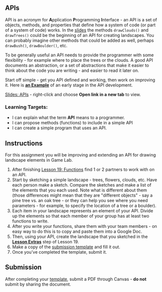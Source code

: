---
---

[//]: # ( <p><iframe src="https://douglasurner.github.io/GDP1/units/3/assignments/U3.4-apis/" width="100%" height="666px"></iframe></p> )

## APIs

[slides]: https://docs.google.com/presentation/d/1crSPK4-4y188dyE0rguHz5-F8B7wjlbS2TSERaUDvVI/edit?usp=sharing
[template]: https://docs.google.com/document/d/1spC2VK79HHuh0-KrCEfv1ynDjWSb-iAY08FBozDYoIo/edit?usp=sharing

API is an acronym for **A**pplication **P**rogramming **I**nterface - an API is a set of objects, methods, and properties that define how a system of code (or part of a system of code) works. In the [slides][] the methods ```drawClouds()``` and ```drawTrees()``` could be the beginning of an API for creating landscapes. You can probably imagine other methods that could be added as well, perhaps ```drawBush()```, ```drawBoulder()```, etc.

To be generally useful an API needs to provide the programmer with some flexibility - for example where to place the trees or the clouds. A good API documents an abstraction, or a set of abstractions that make it easier to think about the code you are writing - and easier to read it later on.

Start off simple - get you API defined and working, then work on improving it. Here is [**an Example**](https://studio.code.org/projects/gamelab/b72JM01GSBBFoYUkZmi_AYpc0JM07_arv1FiLLbZvA4) of an early stage in the API development.

[Slides: APIs][slides] - right-click and choose **Open link in a new tab** to view.

### Learning Targets:

* I can explain what the term **API** means to a programmer.
* I can propose methods (functions) to include in a simple API
* I can create a simple program that uses an API.

## Instructions

For this assignment you will be improving and extending an API for drawing landscape elements in Game Lab.

1. After finishing [Lesson 19: Functions](https://studio.code.org/s/csd3-2018/stage/19/puzzle/1) find 1 or 2 partners to work with on an API.
1. Start by sketching a simple landscape - trees, flowers, clouds, etc. Have each person make a sketch. Compare the sketches and make a list of the elements that you each used. Note what is different about them (those differences might mean that they are "different objects" - say a pine tree vs. an oak tree - or they can help you see where you need parameters - for example, to specify the location of a tree or a boulder).
1. Each item in your landscape represents an element of your API. Divide up the elements so that each member of your group has at least two functions to write.
1. After you write your functions, share them with your team members - on easy way to do this is to copy and paste them into a Google Doc.
1. Then, using your API, create the landscape that you sketched in the [**Lesson Extras**](https://studio.code.org/s/csd3-2018/stage/19/extras) step of Lesson 19.
1. Make a copy of the [submission template][template] and fill it out.
1. Once you've completed the template, submit it.

## Submission

After completing your [template][], submit a PDF through Canvas - **do not** submit by sharing the document.
